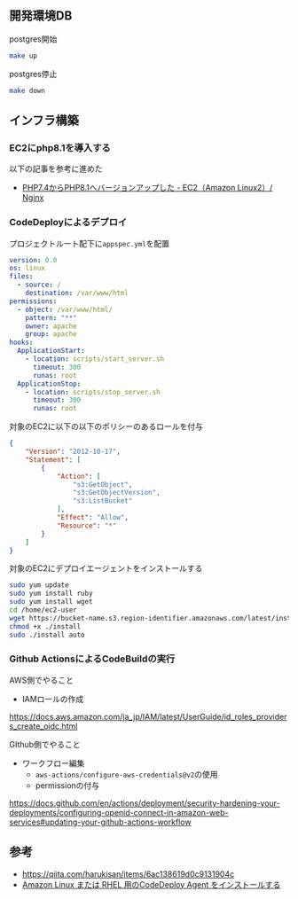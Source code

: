 ## 開発環境DB

postgres開始
```bash
make up
```

postgres停止
```bash
make down
```

## インフラ構築

### EC2にphp8.1を導入する
以下の記事を参考に進めた
- [PHP7.4からPHP8.1へバージョンアップした - EC2（Amazon Linux2）/ Nginx](https://zenn.dev/ta2_root/articles/09634627f791bb)

### CodeDeployによるデプロイ
プロジェクトルート配下に`appspec.yml`を配置

```yaml
version: 0.0
os: linux
files:
  - source: /
    destination: /var/www/html
permissions:
  - object: /var/www/html/
    pattern: "**"
    owner: apache
    group: apache
hooks:
  ApplicationStart:
    - location: scripts/start_server.sh
      timeout: 300
      runas: root
  ApplicationStop:
    - location: scripts/stop_server.sh
      timeout: 300
      runas: root
```

対象のEC2に以下の以下のポリシーのあるロールを付与

```json
{
    "Version": "2012-10-17",
    "Statement": [
        {
            "Action": [
                "s3:GetObject",
                "s3:GetObjectVersion",
                "s3:ListBucket"
            ],
            "Effect": "Allow",
            "Resource": "*"
        }
    ]
}
```

対象のEC2にデプロイエージェントをインストールする
```bash
sudo yum update
sudo yum install ruby
sudo yum install wget
cd /home/ec2-user
wget https://bucket-name.s3.region-identifier.amazonaws.com/latest/install
chmod +x ./install
sudo ./install auto
```

### Github ActionsによるCodeBuildの実行
AWS側でやること
- IAMロールの作成

https://docs.aws.amazon.com/ja_jp/IAM/latest/UserGuide/id_roles_providers_create_oidc.html

GIthub側でやること
- ワークフロー編集
  - `aws-actions/configure-aws-credentials@v2`の使用
  - permissionの付与

https://docs.github.com/en/actions/deployment/security-hardening-your-deployments/configuring-openid-connect-in-amazon-web-services#updating-your-github-actions-workflow

## 参考
- https://qiita.com/harukisan/items/6ac138619d0c9131904c
- [Amazon Linux または RHEL 用のCodeDeploy Agent をインストールする](https://docs.aws.amazon.com/ja_jp/codedeploy/latest/userguide/codedeploy-agent-operations-install-linux.html)